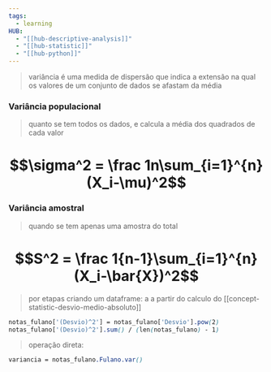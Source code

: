 ```yaml
---
tags:
  - learning
HUB:
  - "[[hub-descriptive-analysis]]"
  - "[[hub-statistic]]"
  - "[[hub-python]]"
---
```




> variância é uma medida de dispersão que indica a extensão na qual os valores de um conjunto de dados se afastam da média

### Variância populacional
>quanto se tem todos os dados, e calcula a média dos quadrados de cada valor
# $$\sigma^2 = \frac 1n\sum_{i=1}^{n}(X_i-\mu)^2$$
### Variância amostral
> quando se tem apenas uma amostra do total
# $$S^2 = \frac 1{n-1}\sum_{i=1}^{n}(X_i-\bar{X})^2$$

>por etapas criando um dataframe: a a partir do calculo do [[concept-statistic-desvio-medio-absoluto]]
```css
notas_fulano['(Desvio)^2'] = notas_fulano['Desvio'].pow(2)
notas_fulano['(Desvio)^2'].sum() / (len(notas_fulano) - 1)
```

> operação direta:
```css
variancia = notas_fulano.Fulano.var()
```
